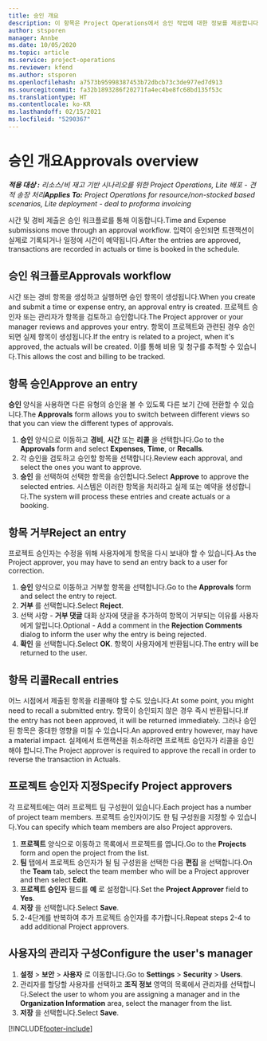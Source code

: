 ```yaml
---
title: 승인 개요
description: 이 항목은 Project Operations에서 승인 작업에 대한 정보를 제공합니다.
author: stsporen
manager: Annbe
ms.date: 10/05/2020
ms.topic: article
ms.service: project-operations
ms.reviewer: kfend
ms.author: stsporen
ms.openlocfilehash: a7573b95998387453b72dbcb73c3de977ed7d913
ms.sourcegitcommit: fa32b1893286f20271fa4ec4be8fc68bd135f53c
ms.translationtype: HT
ms.contentlocale: ko-KR
ms.lasthandoff: 02/15/2021
ms.locfileid: "5290367"
---
```

# <a name="approvals-overview"></a><span data-ttu-id="31ccf-103">승인 개요</span><span class="sxs-lookup"><span data-stu-id="31ccf-103">Approvals overview</span></span>

<span data-ttu-id="31ccf-104">_**적용 대상 :** 리소스/비 재고 기반 시나리오를 위한 Project Operations, Lite 배포 - 견적 송장 처리_</span><span class="sxs-lookup"><span data-stu-id="31ccf-104">_**Applies To:** Project Operations for resource/non-stocked based scenarios, Lite deployment - deal to proforma invoicing_</span></span>

<span data-ttu-id="31ccf-105">시간 및 경비 제출은 승인 워크플로를 통해 이동합니다.</span><span class="sxs-lookup"><span data-stu-id="31ccf-105">Time and Expense submissions move through an approval workflow.</span></span> <span data-ttu-id="31ccf-106">입력이 승인되면 트랜잭션이 실제로 기록되거나 일정에 시간이 예약됩니다.</span><span class="sxs-lookup"><span data-stu-id="31ccf-106">After the entries are approved, transactions are recorded in actuals or time is booked in the schedule.</span></span>

## <a name="approvals-workflow"></a><span data-ttu-id="31ccf-107">승인 워크플로</span><span class="sxs-lookup"><span data-stu-id="31ccf-107">Approvals workflow</span></span>
<span data-ttu-id="31ccf-108">시간 또는 경비 항목을 생성하고 실행하면 승인 항목이 생성됩니다.</span><span class="sxs-lookup"><span data-stu-id="31ccf-108">When you create and submit a time or expense entry, an approval entry is created.</span></span> <span data-ttu-id="31ccf-109">프로젝트 승인자 또는 관리자가 항목을 검토하고 승인합니다.</span><span class="sxs-lookup"><span data-stu-id="31ccf-109">The Project approver or your manager reviews and approves your entry.</span></span> <span data-ttu-id="31ccf-110">항목이 프로젝트와 관련된 경우 승인되면 실제 항목이 생성됩니다.</span><span class="sxs-lookup"><span data-stu-id="31ccf-110">If the entry is related to a project, when it's approved, the actuals will be created.</span></span> <span data-ttu-id="31ccf-111">이를 통해 비용 및 청구를 추적할 수 있습니다.</span><span class="sxs-lookup"><span data-stu-id="31ccf-111">This allows the cost and billing to be tracked.</span></span> 

## <a name="approve-an-entry"></a><span data-ttu-id="31ccf-112">항목 승인</span><span class="sxs-lookup"><span data-stu-id="31ccf-112">Approve an entry</span></span>
<span data-ttu-id="31ccf-113">**승인** 양식을 사용하면 다른 유형의 승인을 볼 수 있도록 다른 보기 간에 전환할 수 있습니다.</span><span class="sxs-lookup"><span data-stu-id="31ccf-113">The **Approvals** form allows you to switch between different views so that you can view the different types of approvals.</span></span>
  
1. <span data-ttu-id="31ccf-114">**승인** 양식으로 이동하고 **경비**, **시간** 또는 **리콜** 을 선택합니다.</span><span class="sxs-lookup"><span data-stu-id="31ccf-114">Go to the **Approvals** form and select **Expenses**, **Time**, or **Recalls**.</span></span>
2. <span data-ttu-id="31ccf-115">각 승인을 검토하고 승인할 항목을 선택합니다.</span><span class="sxs-lookup"><span data-stu-id="31ccf-115">Review each approval, and select the ones you want to approve.</span></span>
3. <span data-ttu-id="31ccf-116">**승인** 을 선택하여 선택한 항목을 승인합니다.</span><span class="sxs-lookup"><span data-stu-id="31ccf-116">Select **Approve** to approve the selected entries.</span></span>
<span data-ttu-id="31ccf-117">시스템은 이러한 항목을 처리하고 실제 또는 예약을 생성합니다.</span><span class="sxs-lookup"><span data-stu-id="31ccf-117">The system will process these entries and create actuals or a booking.</span></span>

## <a name="reject-an-entry"></a><span data-ttu-id="31ccf-118">항목 거부</span><span class="sxs-lookup"><span data-stu-id="31ccf-118">Reject an entry</span></span>
<span data-ttu-id="31ccf-119">프로젝트 승인자는 수정을 위해 사용자에게 항목을 다시 보내야 할 수 있습니다.</span><span class="sxs-lookup"><span data-stu-id="31ccf-119">As the Project approver, you may have to send an entry back to a user for correction.</span></span>
  
1. <span data-ttu-id="31ccf-120">**승인** 양식으로 이동하고 거부할 항목을 선택합니다.</span><span class="sxs-lookup"><span data-stu-id="31ccf-120">Go to the **Approvals** form and select the entry to reject.</span></span> 
2. <span data-ttu-id="31ccf-121">**거부** 를 선택합니다.</span><span class="sxs-lookup"><span data-stu-id="31ccf-121">Select **Reject**.</span></span>
3. <span data-ttu-id="31ccf-122">선택 사항 - **거부 댓글** 대화 상자에 댓글을 추가하여 항목이 거부되는 이유를 사용자에게 알립니다.</span><span class="sxs-lookup"><span data-stu-id="31ccf-122">Optional - Add a comment in the **Rejection Comments** dialog to inform the user why the entry is being rejected.</span></span>
4. <span data-ttu-id="31ccf-123">**확인** 을 선택합니다.</span><span class="sxs-lookup"><span data-stu-id="31ccf-123">Select **OK**.</span></span> <span data-ttu-id="31ccf-124">항목이 사용자에게 반환됩니다.</span><span class="sxs-lookup"><span data-stu-id="31ccf-124">The entry will be returned to the user.</span></span>
  
## <a name="recall-entries"></a><span data-ttu-id="31ccf-125">항목 리콜</span><span class="sxs-lookup"><span data-stu-id="31ccf-125">Recall entries</span></span>
<span data-ttu-id="31ccf-126">어느 시점에서 제출된 항목을 리콜해야 할 수도 있습니다.</span><span class="sxs-lookup"><span data-stu-id="31ccf-126">At some point, you might need to recall a submitted entry.</span></span> <span data-ttu-id="31ccf-127">항목이 승인되지 않은 경우 즉시 반환됩니다.</span><span class="sxs-lookup"><span data-stu-id="31ccf-127">If the entry has not been approved, it will be returned immediately.</span></span> <span data-ttu-id="31ccf-128">그러나 승인된 항목은 중대한 영향을 미칠 수 있습니다.</span><span class="sxs-lookup"><span data-stu-id="31ccf-128">An approved entry however, may have a material impact.</span></span> <span data-ttu-id="31ccf-129">실제에서 트랜잭션을 취소하려면 프로젝트 승인자가 리콜을 승인해야 합니다.</span><span class="sxs-lookup"><span data-stu-id="31ccf-129">The Project approver is required to approve the recall in order to reverse the transaction in Actuals.</span></span>

## <a name="specify-project-approvers"></a><span data-ttu-id="31ccf-130">프로젝트 승인자 지정</span><span class="sxs-lookup"><span data-stu-id="31ccf-130">Specify Project approvers</span></span>
<span data-ttu-id="31ccf-131">각 프로젝트에는 여러 프로젝트 팀 구성원이 있습니다.</span><span class="sxs-lookup"><span data-stu-id="31ccf-131">Each project has a number of project team members.</span></span> <span data-ttu-id="31ccf-132">프로젝트 승인자이기도 한 팀 구성원을 지정할 수 있습니다.</span><span class="sxs-lookup"><span data-stu-id="31ccf-132">You can specify which team members are also Project approvers.</span></span>

1. <span data-ttu-id="31ccf-133">**프로젝트** 양식으로 이동하고 목록에서 프로젝트를 엽니다.</span><span class="sxs-lookup"><span data-stu-id="31ccf-133">Go to the **Projects** form and open the project from the list.</span></span>
2. <span data-ttu-id="31ccf-134">**팀** 탭에서 프로젝트 승인자가 될 팀 구성원을 선택한 다음 **편집** 을 선택합니다.</span><span class="sxs-lookup"><span data-stu-id="31ccf-134">On the **Team** tab, select the team member who will be a Project approver and then select **Edit**.</span></span>
3. <span data-ttu-id="31ccf-135">**프로젝트 승인자** 필드를 **예** 로 설정합니다.</span><span class="sxs-lookup"><span data-stu-id="31ccf-135">Set the **Project Approver** field to **Yes**.</span></span>
4. <span data-ttu-id="31ccf-136">**저장** 을 선택합니다.</span><span class="sxs-lookup"><span data-stu-id="31ccf-136">Select **Save**.</span></span>
5. <span data-ttu-id="31ccf-137">2-4단계를 반복하여 추가 프로젝트 승인자를 추가합니다.</span><span class="sxs-lookup"><span data-stu-id="31ccf-137">Repeat steps 2-4 to add additional Project approvers.</span></span>

## <a name="configure-the-users-manager"></a><span data-ttu-id="31ccf-138">사용자의 관리자 구성</span><span class="sxs-lookup"><span data-stu-id="31ccf-138">Configure the user's manager</span></span>

1. <span data-ttu-id="31ccf-139">**설정** > **보안** > **사용자** 로 이동합니다.</span><span class="sxs-lookup"><span data-stu-id="31ccf-139">Go to **Settings** > **Security** > **Users**.</span></span>
2. <span data-ttu-id="31ccf-140">관리자를 할당할 사용자를 선택하고 **조직 정보** 영역의 목록에서 관리자를 선택합니다.</span><span class="sxs-lookup"><span data-stu-id="31ccf-140">Select the user to whom you are assigning a manager and in the **Organization Information** area, select the manager from the list.</span></span> 
3. <span data-ttu-id="31ccf-141">**저장** 을 선택합니다.</span><span class="sxs-lookup"><span data-stu-id="31ccf-141">Select **Save**.</span></span>




[!INCLUDE[footer-include](../includes/footer-banner.md)]